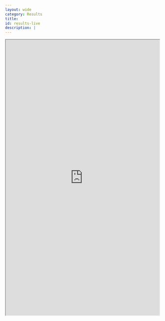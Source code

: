 ```yaml
---
layout: wide
category: Results
title: 
id: results-live
description: |
---
```

  <div class="container">
    <div class="row">
      <div class="col-12">
        <div class="correctedtime-wrapper"><iframe src="https://correctedtime.com/events/latest?embed=https://www.sheffieldviking.org.uk" width="100%" height="900px"></iframe></div>
      </div>
    </div>
  </div>
